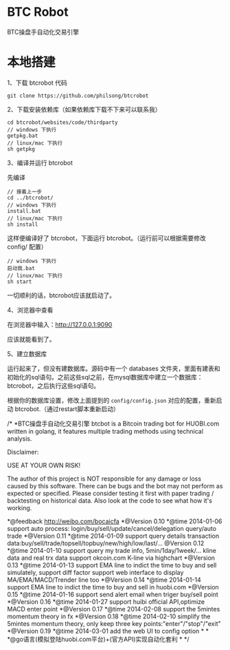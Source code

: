 BTC Robot
===========
BTC操盘手自动化交易引擎


# 本地搭建 #

1、下载 btcrobot 代码
	
	git clone https://github.com/philsong/btcrobot

2、下载安装依赖库（如果依赖库下载不下来可以联系我）

	cd btcrobot/websites/code/thirdparty
	// windows 下执行
	getpkg.bat
	// linux/mac 下执行
	sh getpkg

3、编译并运行 btcrobot

先编译

	// 接着上一步
	cd ../btcrobot/
	// windows 下执行
	install.bat
	// linux/mac 下执行
	sh install
	
这样便编译好了 btcrobot，下面运行 btcrobot。（运行前可以根据需要修改 config/ 配置）

	// windows 下执行
	启动我.bat
	// linux/mac 下执行
	sh start

一切顺利的话，btcrobot应该就启动了。

4、浏览器中查看

在浏览器中输入：http://127.0.0.1:9090

应该就能看到了。

5、建立数据库

运行起来了，但没有建数据库。源码中有一个 databases 文件夹，里面有建表和初始化的sql语句。之前这些sql之前，在mysql数据库中建立一个数据库：btcrobot，之后执行这些sql语句。

根据你的数据库设置，修改上面提到的 `config/config.json` 对应的配置，重新启动 btcrobot.（通过restart脚本重新启动）


/*
 *BTC操盘手自动化交易引擎
  btcbot is a Bitcoin trading bot for HUOBI.com written
  in golang, it features multiple trading methods using
  technical analysis.

  Disclaimer:

  USE AT YOUR OWN RISK!

  The author of this project is NOT responsible for any damage or loss caused
  by this software. There can be bugs and the bot may not perform as expected
  or specified. Please consider testing it first with paper trading /
  backtesting on historical data. Also look at the code to see what how
  it's working.


 *@feedback http://weibo.com/bocaicfa
 *@Version 0.10
 *@time 2014-01-06 support auto process: login/buy/sell/update/cancel/delegation query/auto trade
 *@Version 0.11
 *@time 2014-01-09 support query details transaction data:buy/sell/trade/topsell/topbuy/new/high/low/last/...
  @Version 0.12
 *@time 2014-01-10 support query my trade info, 5min/1day/1week/... kline data and real trx data
 				   support okcoin.com K-line via highchart
 *@Version 0.13
 *@time 2014-01-13 support EMA line to indict the time to buy and sell simulately, support diff factor
 				   support web interface to display MA/EMA/MACD/Trender line too
 *@Version 0.14
 *@time 2014-01-14 support EMA line to indict the time to buy and sell in huobi.com
 *@Version 0.15
 *@time 2014-01-16 support send alert email when triger buy/sell point
 *@Version 0.16
 *@time 2014-01-27 support huibi official API,optimize MACD enter point
 *@Version 0.17
 *@time 2014-02-08 support the 5mintes momentum theory in fx
 *@Version 0.18
 *@time 2014-02-10 simplify the 5mintes momentum theory, only keep three key points:"enter"/"stop"/"exit" 
 *@Version 0.19
 *@time 2014-03-01 add the web UI to config option
 *
 *
 *@go语言(模拟登陆huobi.com平台)+(官方API)实现自动化套利
 *
 */
